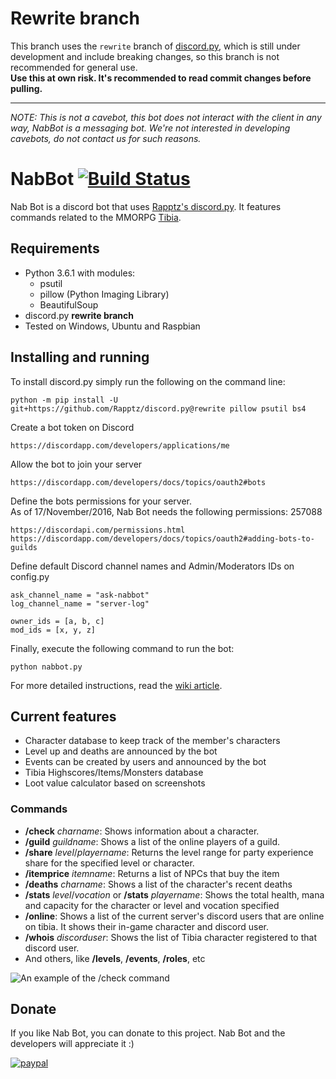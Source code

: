 # Rewrite branch
This branch uses the `rewrite` branch of [discord.py](https://github.com/Rapptz/discord.py/tree/rewrite), which is still
under development and include breaking changes, so this branch is not recommended for general use.  
**Use this at own risk. It's recommended to read commit changes before pulling.**

---
*NOTE: This is not a cavebot, this bot does not interact with the client in any way, NabBot is a messaging bot. We're not interested in developing cavebots, do not contact us for such reasons.*  
# NabBot [![Build Status](https://travis-ci.org/Galarzaa90/NabBot.svg?branch=rewrite)](https://travis-ci.org/Galarzaa90/NabBot)
Nab Bot is a discord bot that uses [Rapptz's discord.py](https://github.com/Rapptz/discord.py). It features commands related to the MMORPG [Tibia](http://www.tibia.com/news/?subtopic=latestnews).

## Requirements
* Python 3.6.1 with modules:
    * psutil
    * pillow (Python Imaging Library)
    * BeautifulSoup
* discord.py **rewrite branch**
* Tested on Windows, Ubuntu and Raspbian

## Installing and running
To install discord.py simply run the following on the command line:

```
python -m pip install -U git+https://github.com/Rapptz/discord.py@rewrite pillow psutil bs4
```

Create a bot token on Discord

```
https://discordapp.com/developers/applications/me
```

Allow the bot to join your server

```
https://discordapp.com/developers/docs/topics/oauth2#bots
```

Define the bots permissions for your server.  
As of 17/November/2016, Nab Bot needs the following permissions: 257088

```
https://discordapi.com/permissions.html
https://discordapp.com/developers/docs/topics/oauth2#adding-bots-to-guilds
```

Define default Discord channel names and Admin/Moderators IDs on config.py
```
ask_channel_name = "ask-nabbot"
log_channel_name = "server-log"

owner_ids = [a, b, c]
mod_ids = [x, y, z]
```

Finally, execute the following command to run the bot:

```
python nabbot.py
```

For more detailed instructions, read the [wiki article](https://github.com/Galarzaa90/NabBot/wiki/Creating-a-Discord-Bot).

## Current features
* Character database to keep track of the member's characters
* Level up and deaths are announced by the bot
* Events can be created by users and announced by the bot
* Tibia Highscores/Items/Monsters database
* Loot value calculator based on screenshots

### Commands
* **/check** *charname*: Shows information about a character.
* **/guild** *guildname*: Shows a list of the online players of a guild.
* **/share** *level*/*playername*: Returns the level range for party experience share for the specified level or character.
* **/itemprice** *itemname*: Returns a list of NPCs that buy the item
* **/deaths** *charname*: Shows a list of the character's recent deaths
* **/stats** *level*/*vocation* or **/stats** *playername*: Shows the total health, mana and capacity for the character or level and vocation specified
* **/online**: Shows a list of the current server's discord users that are online on tibia. It shows their in-game character and discord user.
* **/whois** *discorduser*: Shows the list of Tibia character registered to that discord user.
* And others, like **/levels**, **/events**, **/roles**, etc

<img align="center" src="https://cloud.githubusercontent.com/assets/12865379/14549417/86905512-0274-11e6-87f0-ccbab911c820.png" alt="An example of the /check command">


## Donate
If you like Nab Bot, you can donate to this project. Nab Bot and the developers will appreciate it :)


[![paypal](https://www.paypalobjects.com/en_US/i/btn/btn_donate_LG.gif)](https://www.paypal.com/cgi-bin/webscr?cmd=_s-xclick&hosted_button_id=B33DCPZ9D3GMJ)
